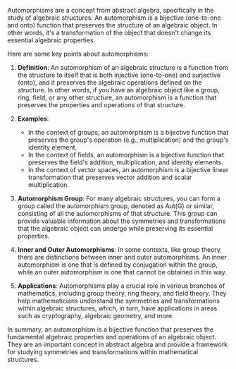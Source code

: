 Automorphisms are a concept from abstract algebra, specifically in the study of algebraic structures. An automorphism is a bijective (one-to-one and onto) function that preserves the structure of an algebraic object. In other words, it's a transformation of the object that doesn't change its essential algebraic properties.

Here are some key points about automorphisms:

1. **Definition**: An automorphism of an algebraic structure is a function from the structure to itself that is both injective (one-to-one) and surjective (onto), and it preserves the algebraic operations defined on the structure. In other words, if you have an algebraic object like a group, ring, field, or any other structure, an automorphism is a function that preserves the properties and operations of that structure.

2. **Examples**:
   - In the context of groups, an automorphism is a bijective function that preserves the group's operation (e.g., multiplication) and the group's identity element.
   - In the context of fields, an automorphism is a bijective function that preserves the field's addition, multiplication, and identity elements.
   - In the context of vector spaces, an automorphism is a bijective linear transformation that preserves vector addition and scalar multiplication.

3. **Automorphism Group**: For many algebraic structures, you can form a group called the automorphism group, denoted as Aut(G) or similar, consisting of all the automorphisms of that structure. This group can provide valuable information about the symmetries and transformations that the algebraic object can undergo while preserving its essential properties.

4. **Inner and Outer Automorphisms**: In some contexts, like group theory, there are distinctions between inner and outer automorphisms. An inner automorphism is one that is defined by conjugation within the group, while an outer automorphism is one that cannot be obtained in this way.

5. **Applications**: Automorphisms play a crucial role in various branches of mathematics, including group theory, ring theory, and field theory. They help mathematicians understand the symmetries and transformations within algebraic structures, which, in turn, have applications in areas such as cryptography, algebraic geometry, and more.

In summary, an automorphism is a bijective function that preserves the fundamental algebraic properties and operations of an algebraic object. They are an important concept in abstract algebra and provide a framework for studying symmetries and transformations within mathematical structures.